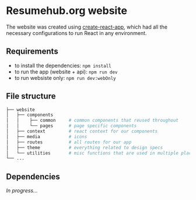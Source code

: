 # Resumehub.org website

The website was created using [create-react-app](https://create-react-app.dev/), which had all the necessary configurations to run React in any environment.

## Requirements

- to install the dependencies: `npm install`
- to run the app (website + api): `npm run dev`
- to run websiste only: `npm run dev:webOnly`

## File structure

```bash
├── website
│   ├── components
│   │    ├── common     # common components that reused throughout
│   │    └── pages      # page specific components
│   ├── context         # react context for our components
│   ├── media           # icons
│   ├── routes          # all routes for our app
│   ├── theme           # everything related to design specs
│   └── utilities       # misc functions that are used in multiple places
└── ...

```

## Dependencies

_In progress..._
